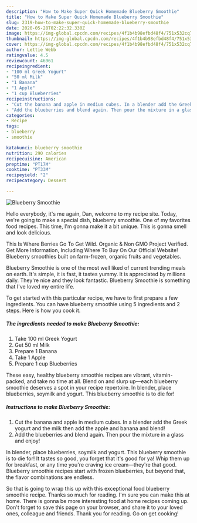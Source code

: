 ```yaml
---
description: "How to Make Super Quick Homemade Blueberry Smoothie"
title: "How to Make Super Quick Homemade Blueberry Smoothie"
slug: 2319-how-to-make-super-quick-homemade-blueberry-smoothie
date: 2020-05-28T02:22:32.330Z
image: https://img-global.cpcdn.com/recipes/4f1b4b98efbd48f4/751x532cq70/blueberry-smoothie-recipe-main-photo.jpg
thumbnail: https://img-global.cpcdn.com/recipes/4f1b4b98efbd48f4/751x532cq70/blueberry-smoothie-recipe-main-photo.jpg
cover: https://img-global.cpcdn.com/recipes/4f1b4b98efbd48f4/751x532cq70/blueberry-smoothie-recipe-main-photo.jpg
author: Lettie Webb
ratingvalue: 4.5
reviewcount: 46961
recipeingredient:
- "100 ml Greek Yogurt"
- "50 ml Milk"
- "1 Banana"
- "1 Apple"
- "1 cup Blueberries"
recipeinstructions:
- "Cut the banana and apple in medium cubes. In a blender add the Greek yogurt and the milk then add the apple and banana and blend!"
- "Add the blueberries and blend again. Then pour the mixture in a glass and enjoy!"
categories:
- Recipe
tags:
- blueberry
- smoothie

katakunci: blueberry smoothie 
nutrition: 290 calories
recipecuisine: American
preptime: "PT17M"
cooktime: "PT33M"
recipeyield: "2"
recipecategory: Dessert

---
```



![Blueberry Smoothie](https://img-global.cpcdn.com/recipes/4f1b4b98efbd48f4/751x532cq70/blueberry-smoothie-recipe-main-photo.jpg)

Hello everybody, it's me again, Dan, welcome to my recipe site. Today, we're going to make a special dish, blueberry smoothie. One of my favorites food recipes. This time, I'm gonna make it a bit unique. This is gonna smell and look delicious.

This Is Where Berries Go To Get Wild. Organic &amp; Non GMO Project Verified. Get More Information, Including Where To Buy On Our Official Website! Blueberry smoothies built on farm-frozen, organic fruits and vegetables.

Blueberry Smoothie is one of the most well liked of current trending meals on earth. It's simple, it is fast, it tastes yummy. It is appreciated by millions daily. They're nice and they look fantastic. Blueberry Smoothie is something that I've loved my entire life.


To get started with this particular recipe, we have to first prepare a few ingredients. You can have blueberry smoothie using 5 ingredients and 2 steps. Here is how you cook it.

<!--inarticleads1-->

##### The ingredients needed to make Blueberry Smoothie:

1. Take 100 ml Greek Yogurt
1. Get 50 ml Milk
1. Prepare 1 Banana
1. Take 1 Apple
1. Prepare 1 cup Blueberries


These easy, healthy blueberry smoothie recipes are vibrant, vitamin-packed, and take no time at all. Blend on and slurp up—each blueberry smoothie deserves a spot in your recipe repertoire. In blender, place blueberries, soymilk and yogurt. This blueberry smoothie is to die for! 

<!--inarticleads2-->

##### Instructions to make Blueberry Smoothie:

1. Cut the banana and apple in medium cubes. In a blender add the Greek yogurt and the milk then add the apple and banana and blend!
1. Add the blueberries and blend again. Then pour the mixture in a glass and enjoy!


In blender, place blueberries, soymilk and yogurt. This blueberry smoothie is to die for! It tastes so good, you forget that it&#39;s good for ya! Whip them up for breakfast, or any time you&#39;re craving ice cream—they&#39;re that good. Blueberry smoothie recipes start with frozen blueberries, but beyond that, the flavor combinations are endless. 

So that is going to wrap this up with this exceptional food blueberry smoothie recipe. Thanks so much for reading. I'm sure you can make this at home. There is gonna be more interesting food at home recipes coming up. Don't forget to save this page on your browser, and share it to your loved ones, colleague and friends. Thank you for reading. Go on get cooking!
